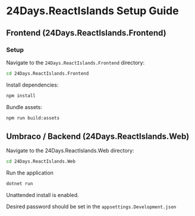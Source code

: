 # 24Days.ReactIslands Setup Guide

## Frontend (24Days.ReactIslands.Frontend)

### Setup

Navigate to the `24Days.ReactIslands.Frontend` directory:

```bash
cd 24Days.ReactIslands.Frontend
```

Install dependencies:

```bash
npm install
```

Bundle assets:

```bash
npm run build:assets
```

## Umbraco / Backend (24Days.ReactIslands.Web)

Navigate to the 24Days.ReactIslands.Web directory:

```bash
cd 24Days.ReactIslands.Web
```

Run the application

```bash
dotnet run
```

Unattended install is enabled.

Desired password should be set in the `appsettings.Development.json`
